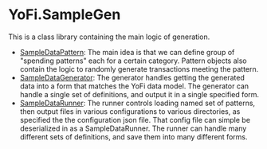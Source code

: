# YoFi.SampleGen

This is a class library containing the main logic of generation.

* [SampleDataPattern](./SampleDataPattern.cs): The main idea is that we can define group of "spending patterns" each for a certain category. Pattern objects also contain the logic to randomly generate transactions meeting the pattern.
* [SampleDataGenerator](./SampleDataGenerator.cs): The generator handles getting the generated data into a form that matches the YoFi data model. The generator can handle a single set of definitions, and output it in a single specified form.
* [SampleDataRunner](./SampleDataRunner.cs): The runner controls loading named set of patterns, then output files in various configurations to various directories, as specified the the configuration json file. That config file can simple be deserialized in as a SampleDataRunner. The runner can handle many different sets of definitions, and save them into many different forms.